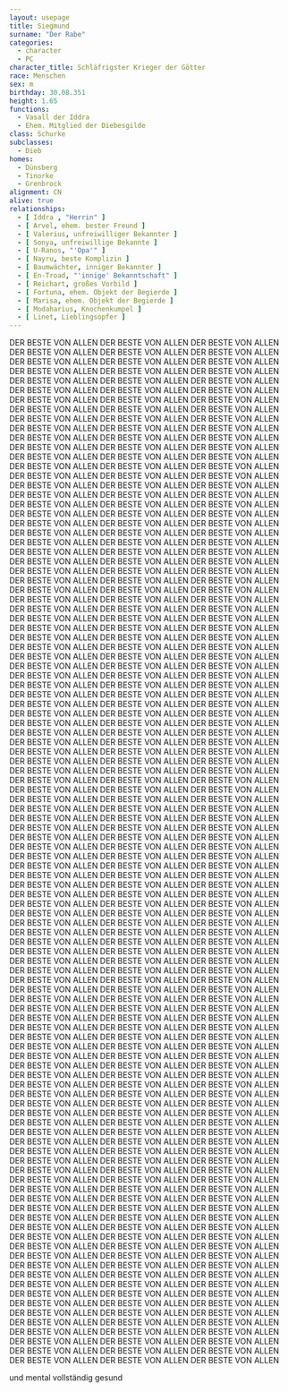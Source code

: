 ```yaml
---
layout: usepage
title: Siegmund
surname: "Der Rabe"
categories:
  - character
  - PC
character_title: Schläfrigster Krieger der Götter
race: Menschen
sex: m
birthday: 30.08.351
height: 1.65
functions:
  - Vasall der Iddra
  - Ehem. Mitglied der Diebesgilde
class: Schurke
subclasses:
  - Dieb
homes:
  - Dünsberg
  - Tinorke
  - Grenbrock
alignment: CN
alive: true
relationships:
  - [ Iddra , "Herrin" ]
  - [ Arvel, ehem. bester Freund ]
  - [ Valerius, unfreiwilliger Bekannter ]
  - [ Sonya, unfreiwillige Bekannte ]
  - [ U-Ranos, "'Opa'" ]
  - [ Nayru, beste Komplizin ]
  - [ Baumwächter, inniger Bekannter ]
  - [ En-Troad, "'innige' Bekanntschaft" ]
  - [ Reichart, großes Vorbild ]
  - [ Fortuna, ehem. Objekt der Begierde ]
  - [ Marisa, ehem. Objekt der Begierde ]
  - [ Modaharius, Knochenkumpel ]
  - [ Linet, Lieblingsopfer ]
---
```


DER BESTE VON ALLEN DER BESTE VON ALLEN DER BESTE VON ALLEN DER BESTE VON ALLEN DER BESTE VON ALLEN DER BESTE VON ALLEN DER BESTE VON ALLEN DER BESTE VON ALLEN DER BESTE VON ALLEN DER BESTE VON ALLEN DER BESTE VON ALLEN DER BESTE VON ALLEN DER BESTE VON ALLEN DER BESTE VON ALLEN DER BESTE VON ALLEN DER BESTE VON ALLEN DER BESTE VON ALLEN DER BESTE VON ALLEN DER BESTE VON ALLEN DER BESTE VON ALLEN DER BESTE VON ALLEN DER BESTE VON ALLEN DER BESTE VON ALLEN DER BESTE VON ALLEN DER BESTE VON ALLEN DER BESTE VON ALLEN DER BESTE VON ALLEN DER BESTE VON ALLEN DER BESTE VON ALLEN DER BESTE VON ALLEN DER BESTE VON ALLEN DER BESTE VON ALLEN DER BESTE VON ALLEN DER BESTE VON ALLEN DER BESTE VON ALLEN DER BESTE VON ALLEN DER BESTE VON ALLEN DER BESTE VON ALLEN DER BESTE VON ALLEN DER BESTE VON ALLEN DER BESTE VON ALLEN DER BESTE VON ALLEN DER BESTE VON ALLEN DER BESTE VON ALLEN DER BESTE VON ALLEN DER BESTE VON ALLEN DER BESTE VON ALLEN DER BESTE VON ALLEN DER BESTE VON ALLEN DER BESTE VON ALLEN DER BESTE VON ALLEN DER BESTE VON ALLEN DER BESTE VON ALLEN DER BESTE VON ALLEN DER BESTE VON ALLEN DER BESTE VON ALLEN DER BESTE VON ALLEN DER BESTE VON ALLEN DER BESTE VON ALLEN DER BESTE VON ALLEN DER BESTE VON ALLEN DER BESTE VON ALLEN DER BESTE VON ALLEN DER BESTE VON ALLEN DER BESTE VON ALLEN DER BESTE VON ALLEN DER BESTE VON ALLEN DER BESTE VON ALLEN DER BESTE VON ALLEN DER BESTE VON ALLEN DER BESTE VON ALLEN DER BESTE VON ALLEN DER BESTE VON ALLEN DER BESTE VON ALLEN DER BESTE VON ALLEN DER BESTE VON ALLEN DER BESTE VON ALLEN DER BESTE VON ALLEN DER BESTE VON ALLEN DER BESTE VON ALLEN DER BESTE VON ALLEN DER BESTE VON ALLEN DER BESTE VON ALLEN DER BESTE VON ALLEN DER BESTE VON ALLEN DER BESTE VON ALLEN DER BESTE VON ALLEN DER BESTE VON ALLEN DER BESTE VON ALLEN DER BESTE VON ALLEN DER BESTE VON ALLEN DER BESTE VON ALLEN DER BESTE VON ALLEN DER BESTE VON ALLEN DER BESTE VON ALLEN DER BESTE VON ALLEN DER BESTE VON ALLEN DER BESTE VON ALLEN DER BESTE VON ALLEN DER BESTE VON ALLEN DER BESTE VON ALLEN DER BESTE VON ALLEN DER BESTE VON ALLEN DER BESTE VON ALLEN DER BESTE VON ALLEN DER BESTE VON ALLEN DER BESTE VON ALLEN DER BESTE VON ALLEN DER BESTE VON ALLEN DER BESTE VON ALLEN DER BESTE VON ALLEN DER BESTE VON ALLEN DER BESTE VON ALLEN DER BESTE VON ALLEN DER BESTE VON ALLEN DER BESTE VON ALLEN DER BESTE VON ALLEN DER BESTE VON ALLEN DER BESTE VON ALLEN DER BESTE VON ALLEN DER BESTE VON ALLEN DER BESTE VON ALLEN DER BESTE VON ALLEN DER BESTE VON ALLEN DER BESTE VON ALLEN DER BESTE VON ALLEN DER BESTE VON ALLEN DER BESTE VON ALLEN DER BESTE VON ALLEN DER BESTE VON ALLEN DER BESTE VON ALLEN DER BESTE VON ALLEN DER BESTE VON ALLEN DER BESTE VON ALLEN DER BESTE VON ALLEN DER BESTE VON ALLEN DER BESTE VON ALLEN DER BESTE VON ALLEN DER BESTE VON ALLEN DER BESTE VON ALLEN DER BESTE VON ALLEN DER BESTE VON ALLEN DER BESTE VON ALLEN DER BESTE VON ALLEN DER BESTE VON ALLEN DER BESTE VON ALLEN DER BESTE VON ALLEN DER BESTE VON ALLEN DER BESTE VON ALLEN DER BESTE VON ALLEN DER BESTE VON ALLEN DER BESTE VON ALLEN DER BESTE VON ALLEN DER BESTE VON ALLEN DER BESTE VON ALLEN DER BESTE VON ALLEN DER BESTE VON ALLEN DER BESTE VON ALLEN DER BESTE VON ALLEN DER BESTE VON ALLEN DER BESTE VON ALLEN DER BESTE VON ALLEN DER BESTE VON ALLEN DER BESTE VON ALLEN DER BESTE VON ALLEN DER BESTE VON ALLEN DER BESTE VON ALLEN DER BESTE VON ALLEN DER BESTE VON ALLEN DER BESTE VON ALLEN DER BESTE VON ALLEN DER BESTE VON ALLEN DER BESTE VON ALLEN DER BESTE VON ALLEN DER BESTE VON ALLEN DER BESTE VON ALLEN DER BESTE VON ALLEN DER BESTE VON ALLEN DER BESTE VON ALLEN DER BESTE VON ALLEN DER BESTE VON ALLEN DER BESTE VON ALLEN DER BESTE VON ALLEN DER BESTE VON ALLEN DER BESTE VON ALLEN DER BESTE VON ALLEN DER BESTE VON ALLEN DER BESTE VON ALLEN DER BESTE VON ALLEN DER BESTE VON ALLEN DER BESTE VON ALLEN DER BESTE VON ALLEN DER BESTE VON ALLEN DER BESTE VON ALLEN DER BESTE VON ALLEN DER BESTE VON ALLEN DER BESTE VON ALLEN DER BESTE VON ALLEN DER BESTE VON ALLEN DER BESTE VON ALLEN DER BESTE VON ALLEN DER BESTE VON ALLEN DER BESTE VON ALLEN DER BESTE VON ALLEN DER BESTE VON ALLEN DER BESTE VON ALLEN DER BESTE VON ALLEN DER BESTE VON ALLEN DER BESTE VON ALLEN DER BESTE VON ALLEN DER BESTE VON ALLEN DER BESTE VON ALLEN DER BESTE VON ALLEN DER BESTE VON ALLEN DER BESTE VON ALLEN DER BESTE VON ALLEN DER BESTE VON ALLEN DER BESTE VON ALLEN DER BESTE VON ALLEN DER BESTE VON ALLEN DER BESTE VON ALLEN DER BESTE VON ALLEN DER BESTE VON ALLEN DER BESTE VON ALLEN DER BESTE VON ALLEN DER BESTE VON ALLEN DER BESTE VON ALLEN DER BESTE VON ALLEN DER BESTE VON ALLEN DER BESTE VON ALLEN DER BESTE VON ALLEN DER BESTE VON ALLEN DER BESTE VON ALLEN DER BESTE VON ALLEN DER BESTE VON ALLEN DER BESTE VON ALLEN DER BESTE VON ALLEN DER BESTE VON ALLEN DER BESTE VON ALLEN DER BESTE VON ALLEN DER BESTE VON ALLEN DER BESTE VON ALLEN DER BESTE VON ALLEN DER BESTE VON ALLEN DER BESTE VON ALLEN DER BESTE VON ALLEN DER BESTE VON ALLEN DER BESTE VON ALLEN DER BESTE VON ALLEN DER BESTE VON ALLEN DER BESTE VON ALLEN DER BESTE VON ALLEN DER BESTE VON ALLEN DER BESTE VON ALLEN DER BESTE VON ALLEN DER BESTE VON ALLEN DER BESTE VON ALLEN DER BESTE VON ALLEN DER BESTE VON ALLEN DER BESTE VON ALLEN DER BESTE VON ALLEN DER BESTE VON ALLEN DER BESTE VON ALLEN DER BESTE VON ALLEN DER BESTE VON ALLEN DER BESTE VON ALLEN DER BESTE VON ALLEN DER BESTE VON ALLEN DER BESTE VON ALLEN DER BESTE VON ALLEN DER BESTE VON ALLEN DER BESTE VON ALLEN DER BESTE VON ALLEN DER BESTE VON ALLEN DER BESTE VON ALLEN DER BESTE VON ALLEN DER BESTE VON ALLEN DER BESTE VON ALLEN DER BESTE VON ALLEN DER BESTE VON ALLEN DER BESTE VON ALLEN DER BESTE VON ALLEN DER BESTE VON ALLEN DER BESTE VON ALLEN DER BESTE VON ALLEN DER BESTE VON ALLEN DER BESTE VON ALLEN DER BESTE VON ALLEN DER BESTE VON ALLEN DER BESTE VON ALLEN DER BESTE VON ALLEN DER BESTE VON ALLEN DER BESTE VON ALLEN DER BESTE VON ALLEN DER BESTE VON ALLEN DER BESTE VON ALLEN DER BESTE VON ALLEN DER BESTE VON ALLEN DER BESTE VON ALLEN DER BESTE VON ALLEN DER BESTE VON ALLEN DER BESTE VON ALLEN DER BESTE VON ALLEN DER BESTE VON ALLEN DER BESTE VON ALLEN DER BESTE VON ALLEN DER BESTE VON ALLEN DER BESTE VON ALLEN DER BESTE VON ALLEN DER BESTE VON ALLEN DER BESTE VON ALLEN DER BESTE VON ALLEN DER BESTE VON ALLEN DER BESTE VON ALLEN DER BESTE VON ALLEN DER BESTE VON ALLEN DER BESTE VON ALLEN DER BESTE VON ALLEN DER BESTE VON ALLEN DER BESTE VON ALLEN DER BESTE VON ALLEN DER BESTE VON ALLEN DER BESTE VON ALLEN DER BESTE VON ALLEN 

und mental vollständig gesund
